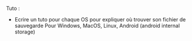 Tuto :

- Ecrire un tuto pour chaque OS pour expliquer où trouver son fichier de sauvegarde
    Pour Windows, MacOS, Linux, Android (android internal storage)